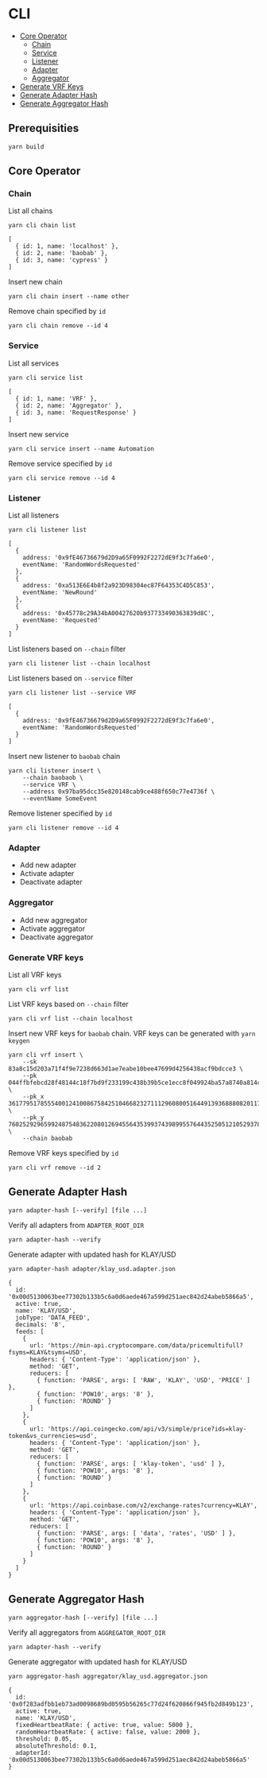 # CLI

* [Core Operator](#core-operator)
     * [Chain](#chain)
     * [Service](#service)
     * [Listener](#listener)
     * [Adapter](#adapter)
     * [Aggregator](#aggregator)
* [Generate VRF Keys](#generate-vrf-keys)
* [Generate Adapter Hash](#generate-adapter-hash)
* [Generate Aggregator Hash](#generate-aggregator-hash)

## Prerequisities

```
yarn build
```

## Core Operator

### Chain

List all chains

```
yarn cli chain list
```

```
[
  { id: 1, name: 'localhost' },
  { id: 2, name: 'baobab' },
  { id: 3, name: 'cypress' }
]
```

Insert new chain

```
yarn cli chain insert --name other
```

Remove chain specified by `id`

```
yarn cli chain remove --id 4
```

### Service

List all services

```
yarn cli service list
```

```
[
  { id: 1, name: 'VRF' },
  { id: 2, name: 'Aggregator' },
  { id: 3, name: 'RequestResponse' }
]
```

Insert new service

```
yarn cli service insert --name Automation
```

Remove service specified by `id`

```
yarn cli service remove --id 4
```

### Listener

List all listeners

```
yarn cli listener list
```

```
[
  {
    address: '0x9fE46736679d2D9a65F0992F2272dE9f3c7fa6e0',
    eventName: 'RandomWordsRequested'
  },
  {
    address: '0xa513E6E4b8f2a923D98304ec87F64353C4D5C853',
    eventName: 'NewRound'
  },
  {
    address: '0x45778c29A34bA00427620b937733490363839d8C',
    eventName: 'Requested'
  }
]
```

List listeners based on `--chain` filter

```
yarn cli listener list --chain localhost
```

List listeners based on `--service` filter

```
yarn cli listener list --service VRF
```

```
[
  {
    address: '0x9fE46736679d2D9a65F0992F2272dE9f3c7fa6e0',
    eventName: 'RandomWordsRequested'
  }
]
```

Insert new listener to `baobab` chain

```
yarn cli listener insert \
    --chain baobaob \
    --service VRF \
    --address 0x97ba95dcc35e820148cab9ce488f650c77e4736f \
    --eventName SomeEvent
```

Remove listener specified by `id`

```
yarn cli listener remove --id 4
```

### Adapter

* Add new adapter
* Activate adapter
* Deactivate adapter

### Aggregator

* Add new aggregator
* Activate aggregator
* Deactivate aggregator


### Generate VRF keys

List all VRF keys

```
yarn cli vrf list
```

List VRF keys based on `--chain` filter

```
yarn cli vrf list --chain localhost
```

Insert new VRF keys for `baobab` chain. VRF keys can be generated with `yarn keygen`

```
yarn cli vrf insert \
    --sk 83a8c15d203a71f4f9e7238d663d1ae7eabe10bee47699d4256438acf9bdcce3 \
    --pk 044ffbfebcd28f48144c18f7bd9f233199c438b39b5ce1ecc8f049924ba57a8740a814ca7ac5d14c34850e3b61dcbce296de95a4578ac928f8bab48f2a834d1bb9 \
    --pk_x 36177951785554001241008675842510466823271112960800516449139368880820117473088 \
    --pk_y 76025292965992487548362208012694556435399374398995576443525051210529378212793 \
    --chain baobab
```

Remove VRF keys specified by `id`

```
yarn cli vrf remove --id 2
```

## Generate Adapter Hash

```
yarn adapter-hash [--verify] [file ...]
```

Verify all adapters from `ADAPTER_ROOT_DIR`

```
yarn adapter-hash --verify
```

Generate adapter with updated hash for KLAY/USD

```
yarn adapter-hash adapter/klay_usd.adapter.json
```

```
{
  id: '0x00d5130063bee77302b133b5c6a0d6aede467a599d251aec842d24abeb5866a5',
  active: true,
  name: 'KLAY/USD',
  jobType: 'DATA_FEED',
  decimals: '8',
  feeds: [
    {
      url: 'https://min-api.cryptocompare.com/data/pricemultifull?fsyms=KLAY&tsyms=USD',
      headers: { 'Content-Type': 'application/json' },
      method: 'GET',
      reducers: [
        { function: 'PARSE', args: [ 'RAW', 'KLAY', 'USD', 'PRICE' ] },
        { function: 'POW10', args: '8' },
        { function: 'ROUND' }
      ]
    },
    {
      url: 'https://api.coingecko.com/api/v3/simple/price?ids=klay-token&vs_currencies=usd',
      headers: { 'Content-Type': 'application/json' },
      method: 'GET',
      reducers: [
        { function: 'PARSE', args: [ 'klay-token', 'usd' ] },
        { function: 'POW10', args: '8' },
        { function: 'ROUND' }
      ]
    },
    {
      url: 'https://api.coinbase.com/v2/exchange-rates?currency=KLAY',
      headers: { 'Content-Type': 'application/json' },
      method: 'GET',
      reducers: [
        { function: 'PARSE', args: [ 'data', 'rates', 'USD' ] },
        { function: 'POW10', args: '8' },
        { function: 'ROUND' }
      ]
    }
  ]
}
```

## Generate Aggregator Hash

```
yarn aggregator-hash [--verify] [file ...]
```

Verify all aggregators from `AGGREGATOR_ROOT_DIR`

```
yarn adapter-hash --verify
```

Generate aggregator with updated hash for KLAY/USD

```
yarn aggregator-hash aggregator/klay_usd.aggregator.json
```

```
{
  id: '0x0f283adfbb1eb73ad0098689bd0595b56265c77d24f620866f945fb2d849b123',
  active: true,
  name: 'KLAY/USD',
  fixedHeartbeatRate: { active: true, value: 5000 },
  randomHeartbeatRate: { active: false, value: 2000 },
  threshold: 0.05,
  absoluteThreshold: 0.1,
  adapterId: '0x00d5130063bee77302b133b5c6a0d6aede467a599d251aec842d24abeb5866a5'
}
```
